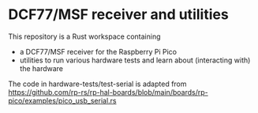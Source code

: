 # DCF77/MSF receiver and utilities #

This repository is a Rust workspace containing
- a DCF77/MSF receiver for the Raspberry Pi Pico
- utilities to run various hardware tests and learn about (interacting with) the hardware

The code in hardware-tests/test-serial is adapted from https://github.com/rp-rs/rp-hal-boards/blob/main/boards/rp-pico/examples/pico_usb_serial.rs
